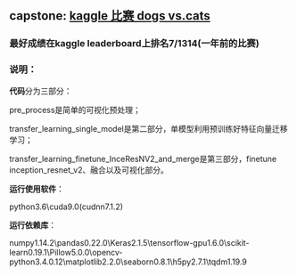 ## capstone: [kaggle 比赛 dogs vs.cats](https://www.kaggle.com/c/dogs-vs-cats-redux-kernels-edition)

### 最好成绩在kaggle leaderboard上排名**7/1314**(一年前的比赛)

### 说明：


**代码**分为三部分：

pre_process是简单的可视化预处理；

transfer_learning_single_model是第二部分，单模型利用预训练好特征向量迁移学习；

transfer_learning_finetune_InceResNV2_and_merge是第三部分，finetune inception_resnet_v2、融合以及可视化部分。


**运行使用软件**：

python3.6\cuda9.0(cudnn7.1.2)


**运行依赖库**：

numpy1.14.2\pandas0.22.0\Keras2.1.5\tensorflow-gpu1.6.0\scikit-learn0.19.1\Pillow5.0.0\opencv-python3.4.0.12\matplotlib2.2.0\seaborn0.8.1\h5py2.7.1\tqdm1.19.9



